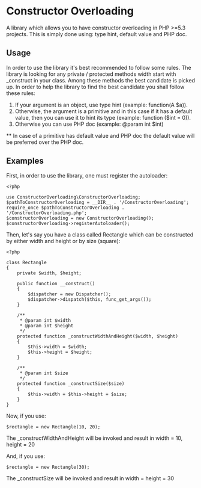Constructor Overloading
=======================
A library which allows you to have constructor overloading in PHP >=5.3 projects.
This is simply done using: type hint, default value and PHP doc.

Usage
-----
In order to use the library it's best recommended to follow some rules. The library
is looking for any private / protected methods width start with _construct in your class. Among
these methods the best candidate is picked up. In order to help the library to find the best
candidate you shall follow these rules:

1. If your argument is an object, use type hint (example: function(A $a)).
2. Otherwise, the argument is a primitive and in this case if it has a default value, then
you can use it to hint its type (example: function ($int = 0)).
3. Otherwise you can use PHP doc (example: @param int $int)

** In case of a primitive has default value and PHP doc the default value will be preferred over the PHP doc.

Examples
--------
First, in order to use the library, one must register the autoloader:

    <?php

    use ConstructorOverloading\ConstructorOverloading;
    $pathToConstructorOverloading = __DIR__ . '/ConstructorOverloading';
    require_once $pathToConstructorOverloading . '/ConstructorOverloading.php';
    $constructorOverloading = new ConstructorOverloading();
    $constructorOverloading->registerAutoloader();

Then, let's say you have a class called Rectangle which can be constructed by
either width and height or by size (square):

    <?php

    class Rectangle
    {
        private $width, $height;

        public function __construct()
        {
            $dispatcher = new Dispatcher();
            $dispatcher->dispatch($this, func_get_args());
        }

        /**
         * @param int $width
         * @param int $height
         */
        protected function _constructWidthAndHeight($width, $height)
        {
            $this->width = $width;
            $this->height = $height;
        }

        /**
         * @param int $size
         */
        protected function _constructSize($size)
        {
            $this->width = $this->height = $size;
        }
    }

Now, if you use:

    $rectangle = new Rectangle(10, 20);

The _constructWidthAndHeight will be invoked and result in width = 10, height = 20

And, if you use:

    $rectangle = new Rectangle(30);

The _constructSize will be invoked and result in width = height = 30
